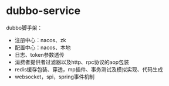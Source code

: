 # dubbo-service

dubbo脚手架：

- 注册中心：nacos、zk
- 配置中心：nacos、本地
- 日志、token参数透传
- 消费者提供者过滤器以及http、rpc协议的aop包装
- redis缓存包装、穿透，mp插件、事务测试及模拟实现、代码生成
- websocket，spi，spring事件机制

